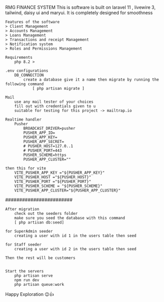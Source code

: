 RMG FINANCE SYSTEM
    This is software is built on laravel 11 , livewire 3, tailwind, daisy ui and maryui.
    It is completely designed for smoothness 
    
    Features of the software
    > Client Management
    > Accounts Management
    > Loans Management
    > Transactions and receipt Management
    > Notification system
    > Roles and Permissions Management

    Requirements
        php 8.2 >

    .env configurations
        DB_CONNECTION
            create a database give it a name then migrate by running the following command
                [ php artisan migrate ]
    
    Mail 
        use any mail tester of your choices
        fill out with credentials given to u
        suitable for testing for this project -> mailtrap.io

    Realtime handler
        Pusher 
            BROADCAST_DRIVER=pusher
            PUSHER_APP_ID=
            PUSHER_APP_KEY=
            PUSHER_APP_SECRET=
            # PUSHER_HOST=127.0..1
            # PUSHER_PORT=443
            PUSHER_SCHEME=https
            PUSHER_APP_CLUSTER=""

    then this for vite
        VITE_PUSHER_APP_KEY ="${PUSHER_APP_KEY}"
        VITE_PUSHER_HOST ="${PUSHER_HOST}"
        VITE_PUSHER_PORT ="${PUSHER_PORT}"
        VITE_PUSHER_SCHEME = "${PUSHER_SCHEME}"
        VITE_PUSHER_APP_CLUSTER="${PUSHER_APP_CLUSTER}"


########################

    After migration 
        check out the seeders folder
        make sure you seed the database with this command 
        [ php artisan db:seed]

    for SuperAdmin seeder
        creating a user with id 1 in the users table then seed
    
    for Staff seeder
        creating a user with id 2 in the users table then seed

    Then the rest will be customers 


    Start the servers
        php artisan serve
        npm run dev
        php artisan queue:work

Happy Exploration 😉👍